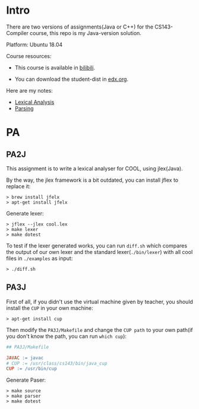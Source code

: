 # Intro

There are two versions of assignments(Java or C++) for the CS143-Compiler course, this repo is my Java-version solution.

Platform: Ubuntu 18.04

Course resources:

- This course is available in [bilibili](https://www.bilibili.com/video/BV17K4y147Bz?p=41&spm_id_from=pageDriver).

- You can download the student-dist in [edx.org](https://courses.edx.org/asset-v1%3AStanfordOnline%2BSOE.YCSCS1%2B1T2020%2Btype%40asset%2Bblock%40student-dist.tar.gz).

Here are my notes: 
- [Lexical Analysis](https://www.wolai.com/6tSHdusbr1vidwU9EvbLh3)
- [Parsing](https://www.wolai.com/uDhUNDns7h4EHzwyd3jNiK)

# PA
## PA2J
This assignment is to write a lexical analyser for COOL, using jlex(Java).

By the way, the jlex framework is a bit outdated, you can install jflex to replace it:
```
> brew install jfelx
> apt-get install jfelx
```

Generate lexer:
```
> jflex --jlex cool.lex
> make lexer
> make dotest
```

To test if the lexer generated works, you can run `diff.sh` which compares the output of our own lexer and the standard lexer(`./bin/lexer`) with all cool files in `./examples` as input:
```
> ./diff.sh
```

## PA3J
First of all, if you didn't use the virtual machine given by teacher, you should install the `CUP` in your own machine:
```
> apt-get install cup
```
Then modify the `PA3J/Makefile` and change the `CUP path` to your own path(if you don't know the path, you can run `which cup`):
```Makefile
## PA3J/Makefile

JAVAC := javac
# CUP := /usr/class/cs143/bin/java_cup
CUP := /usr/bin/cup
```
Generate Paser:
```
> make source
> make parser
> make dotest
```





